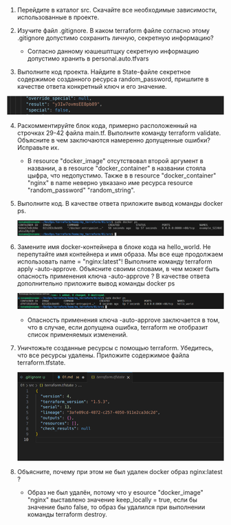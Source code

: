 1. Перейдите в каталог src. Скачайте все необходимые зависимости, использованные в проекте.

2. Изучите файл .gitignore. В каком terraform файле согласно этому .gitignore допустимо сохранить личную, секретную информацию?

    - Согласно данному юашешптщку секретную информацию допустимо хранить в personal.auto.tfvars

3. Выполните код проекта. Найдите в State-файле секретное содержимое созданного ресурса random_password, пришлите в качестве ответа конкретный ключ и его значение.

![hw-01_3](./img/hw-01_3.png)

4. Раскомментируйте блок кода, примерно расположенный на строчках 29-42 файла main.tf. Выполните команду terraform validate. Объясните в чем заключаются намеренно допущенные ошибки? Исправьте их.

    - В resource "docker_image" отсутствовал второй аргумент в названии, а в resource "docker_container" в названии стояла цыфра, что недопустимо. Также в в resource "docker_container" "nginx" в name неверно увказано име ресурса resource "random_password" "random_string".

5. Выполните код. В качестве ответа приложите вывод команды docker ps.

    ![hw-01_5](./img/hw-01_5.png)

6. Замените имя docker-контейнера в блоке кода на hello_world. Не перепутайте имя контейнера и имя образа. Мы все еще продолжаем использовать name = "nginx:latest"! Выполните команду terraform apply -auto-approve. Объясните своими словами, в чем может быть опасность применения ключа -auto-approve ? В качестве ответа дополнительно приложите вывод команды docker ps

    ![hw-01_6](./img/hw-01_6.png)

    - Опасность применения ключа -auto-approve заключается в том, что в случае, если допущена ошибка, terraform не отобразит список применяемых изменений.

7. Уничтожьте созданные ресурсы с помощью terraform. Убедитесь, что все ресурсы удалены. Приложите содержимое файла terraform.tfstate.

    ![hw-01_7](./img/hw-01_7.png)

8. Объясните, почему при этом не был удален docker образ nginx:latest ?

    - Образ не был удалён, потому что у esource "docker_image" "nginx" выставлено значение keep_locally = true, если бы значение было false, то образ бы удалился при выполнении команды terraform destroy. 